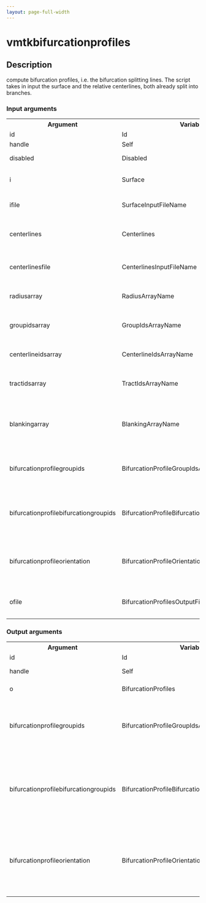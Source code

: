 ```yaml
---
layout: page-full-width
---
```

<h1>vmtkbifurcationprofiles</h1>
<h2>Description</h2>
compute bifurcation profiles, i.e. the bifurcation splitting lines. The script takes in input the surface and the relative centerlines, both already split into branches.
<h3>Input arguments</h3>
<table class="vmtkscripts">
<tr>
<th>Argument</th><th>Variable</th><th>Type</th><th>Length</th><th>Range</th><th>Default</th><th>Description</th>
</tr>
<tr><td>id</td><td>Id</td><td>str</td><td>1</td><td></td><td>0</td><td>script id</td>
</tr>
<tr><td>handle</td><td>Self</td><td>self</td><td>1</td><td></td><td></td><td>handle to self</td>
</tr>
<tr><td>disabled</td><td>Disabled</td><td>bool</td><td>1</td><td></td><td>0</td><td>disable execution and piping</td>
</tr>
<tr><td>i</td><td>Surface</td><td>vtkPolyData</td><td>1</td><td></td><td></td><td>the input surface, already split into branches</td>
</tr>
<tr><td>ifile</td><td>SurfaceInputFileName</td><td>str</td><td>1</td><td></td><td></td><td>filename for the default Surface reader</td>
</tr>
<tr><td>centerlines</td><td>Centerlines</td><td>vtkPolyData</td><td>1</td><td></td><td></td><td>the input centerlines, already split into branches</td>
</tr>
<tr><td>centerlinesfile</td><td>CenterlinesInputFileName</td><td>str</td><td>1</td><td></td><td></td><td>filename for the default Centerlines reader</td>
</tr>
<tr><td>radiusarray</td><td>RadiusArrayName</td><td>str</td><td>1</td><td></td><td></td><td>name of the array where centerline radius is stored</td>
</tr>
<tr><td>groupidsarray</td><td>GroupIdsArrayName</td><td>str</td><td>1</td><td></td><td></td><td>name of the array where centerline group ids are stored</td>
</tr>
<tr><td>centerlineidsarray</td><td>CenterlineIdsArrayName</td><td>str</td><td>1</td><td></td><td></td><td>name of the array where centerline ids are stored</td>
</tr>
<tr><td>tractidsarray</td><td>TractIdsArrayName</td><td>str</td><td>1</td><td></td><td></td><td>name of the array where centerline tract ids are stored</td>
</tr>
<tr><td>blankingarray</td><td>BlankingArrayName</td><td>str</td><td>1</td><td></td><td></td><td>name of the array where centerline blanking information about branches is stored</td>
</tr>
<tr><td>bifurcationprofilegroupids</td><td>BifurcationProfileGroupIdsArrayName</td><td>str</td><td>1</td><td></td><td>BifurcationProfileGroupIds</td><td>name of the array where the group id to which each profile belongs has to be stored</td>
</tr>
<tr><td>bifurcationprofilebifurcationgroupids</td><td>BifurcationProfileBifurcationGroupIdsArrayName</td><td>str</td><td>1</td><td></td><td>BifurcationProfileBifurcationGroupIds</td><td>name of the array where the bifurcation group id to which each profile belongs has to be stored</td>
</tr>
<tr><td>bifurcationprofileorientation</td><td>BifurcationProfileOrientationArrayName</td><td>str</td><td>1</td><td></td><td>BifurcationProfileOrientation</td><td>name of the array containing 0 if a profile is upstream and 0 downstream its bifurcation</td>
</tr>
<tr><td>ofile</td><td>BifurcationProfilesOutputFileName</td><td>str</td><td>1</td><td></td><td></td><td>filename for the default BifurcationProfiles writer</td>
</tr>
</table>
<h3>Output arguments</h3>
<table class="vmtkscripts">
<tr>
<th>Argument</th><th>Variable</th><th>Type</th><th>Length</th><th>Range</th><th>Default</th><th>Description</th>
</tr>
<tr><td>id</td><td>Id</td><td>str</td><td>1</td><td></td><td>0</td><td>script id</td>
</tr>
<tr><td>handle</td><td>Self</td><td>self</td><td>1</td><td></td><td></td><td>handle to self</td>
</tr>
<tr><td>o</td><td>BifurcationProfiles</td><td>vtkPolyData</td><td>1</td><td></td><td></td><td>the output sections</td>
</tr>
<tr><td>bifurcationprofilegroupids</td><td>BifurcationProfileGroupIdsArrayName</td><td>str</td><td>1</td><td></td><td>BifurcationProfileGroupIds</td><td>name of the array where the group id to which each profile belongs are stored</td>
</tr>
<tr><td>bifurcationprofilebifurcationgroupids</td><td>BifurcationProfileBifurcationGroupIdsArrayName</td><td>str</td><td>1</td><td></td><td>BifurcationProfileBifurcationGroupIds</td><td>name of the array where the bifurcation group id to which each profile belongs has to be stored</td>
</tr>
<tr><td>bifurcationprofileorientation</td><td>BifurcationProfileOrientationArrayName</td><td>str</td><td>1</td><td></td><td>BifurcationProfileOrientation</td><td>name of the array containing 0 if a profile is upstream and 0 downstream its bifurcation</td>
</tr>
</table>

